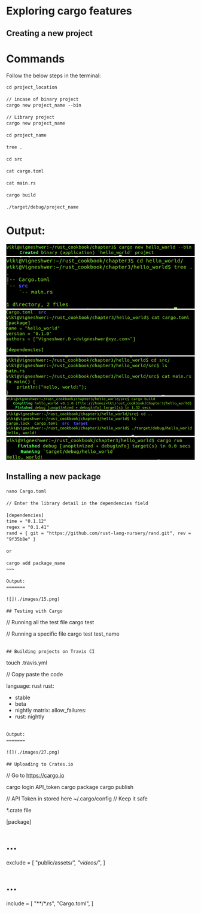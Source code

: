 # Exploring cargo features

## Creating a new project

Commands
========

Follow the below steps in the terminal: 

~~~~
cd project_location

// incase of binary project
cargo new project_name --bin

// Library project 
cargo new project_name 

cd project_name 

tree .

cd src 

cat cargo.toml

cat main.rs 

cargo build 

./target/debug/project_name
~~~~

Output: 
=======

![project created](./images/1.png)
![tree](./images/2.png)
![](./images/3.png)
![](./images/4.png)
![](./images/5.png)
![](./images/6.png)
![](./images/7.png)

## Installing a new package

~~~~
nano Cargo.toml

// Enter the library detail in the dependencies field 

[dependencies]
time = "0.1.12"
regex = "0.1.41"
rand = { git = "https://github.com/rust-lang-nursery/rand.git", rev = "9f35b8e" }

or 

cargo add package_name
~~~

Output:
=======

![](./images/15.png)

## Testing with Cargo 

~~~~
// Running all the test file 
cargo test

// Running a specific file 
cargo test test_name
~~~~

## Building projects on Travis CI 

~~~~
touch .travis.yml

// Copy paste the code 

language: rust
rust:
- stable
- beta
- nightly
matrix:
allow_failures:
- rust: nightly

~~~~

Output:
=======

![](./images/27.png)

## Uploading to Crates.io 

~~~~
// Go to https://cargo.io

cargo login API_token
cargo package
cargo publish

// API Token in stored here 
~/.cargo/config 
// Keep it safe 


*.crate file 

[package]
# ...
exclude = [
"public/assets/*",
"videos/*",
]
# ...
include = [
"**/*.rs",
"Cargo.toml",
]

~~~~



